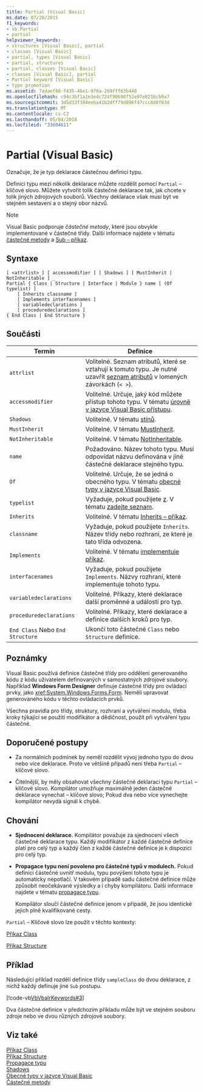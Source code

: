```yaml
---
title: Partial (Visual Basic)
ms.date: 07/20/2015
f1_keywords:
- vb.Partial
- partial
helpviewer_keywords:
- structures [Visual Basic], partial
- classes [Visual Basic]
- partial, types [Visual Basic]
- partial, structures
- partial, classes [Visual Basic]
- classes [Visual Basic], partial
- Partial keyword [Visual Basic]
- type promotion
ms.assetid: 7adaef80-f435-46e1-970a-269fff63b448
ms.openlocfilehash: c94c3bf1a1e3e4c724f90690f52e97e8216cb9a7
ms.sourcegitcommit: 3d5d33f384eeba41b2dff79d096f47ccc8d8f03d
ms.translationtype: MT
ms.contentlocale: cs-CZ
ms.lasthandoff: 05/04/2018
ms.locfileid: "33604611"
---
```

# <a name="partial-visual-basic"></a>Partial (Visual Basic)
Označuje, že je typ deklarace částečnou definici typu.  
  
 Definici typu mezi několik deklarace můžete rozdělit pomocí `Partial` – klíčové slovo. Můžete vytvořit tolik částečné deklarace tak, jak chcete v tolik jiných zdrojových souborů. Všechny deklarace však musí být ve stejném sestavení a o stejný obor názvů.  
  
> [!NOTE]
>  Visual Basic podporuje *částečné metody*, které jsou obvykle implementované v částečné třídy. Další informace najdete v tématu [částečné metody](../../../visual-basic/programming-guide/language-features/procedures/partial-methods.md) a [Sub – příkaz](../../../visual-basic/language-reference/statements/sub-statement.md).  
  
## <a name="syntax"></a>Syntaxe  
  
```  
[ <attrlist> ] [ accessmodifier ] [ Shadows ] [ MustInherit | NotInheritable ] _  
Partial { Class | Structure | Interface | Module } name [ (Of typelist) ]  
    [ Inherits classname ]  
    [ Implements interfacenames ]  
    [ variabledeclarations ]  
    [ proceduredeclarations ]  
{ End Class | End Structure }  
```  
  
## <a name="parts"></a>Součásti  
  
|Termín|Definice|  
|---|---|  
|`attrlist`|Volitelné. Seznam atributů, které se vztahují k tomuto typu. Je nutné uzavřít [seznam atributů](../../../visual-basic/language-reference/statements/attribute-list.md) v lomených závorkách (`< >`).|  
|`accessmodifier`|Volitelné. Určuje, jaký kód můžete přístup tohoto typu. V tématu [úrovně v jazyce Visual Basic přístupu](../../../visual-basic/programming-guide/language-features/declared-elements/access-levels.md).|  
|`Shadows`|Volitelné. V tématu [stínů](../../../visual-basic/language-reference/modifiers/shadows.md).|  
|`MustInherit`|Volitelné. V tématu [MustInherit](../../../visual-basic/language-reference/modifiers/mustinherit.md).|  
|`NotInheritable`|Volitelné. V tématu [NotInheritable](../../../visual-basic/language-reference/modifiers/notinheritable.md).|  
|`name`|Požadováno. Název tohoto typu. Musí odpovídat názvu definována v jiné částečné deklarace stejného typu.|  
|`Of`|Volitelné. Určuje, že se jedná o obecného typu. V tématu [obecné typy v jazyce Visual Basic](../../../visual-basic/programming-guide/language-features/data-types/generic-types.md).|  
|`typelist`|Vyžaduje, pokud použijete [z](../../../visual-basic/language-reference/statements/of-clause.md). V tématu [zadejte seznam](../../../visual-basic/language-reference/statements/type-list.md).|  
|`Inherits`|Volitelné. V tématu [Inherits – příkaz](../../../visual-basic/language-reference/statements/inherits-statement.md).|  
|`classname`|Vyžaduje, pokud použijete `Inherits`. Název třídy nebo rozhraní, ze které je tato třída odvozena.|  
|`Implements`|Volitelné. V tématu [implementuje příkaz](../../../visual-basic/language-reference/statements/implements-statement.md).|  
|`interfacenames`|Vyžaduje, pokud použijete `Implements`. Názvy rozhraní, které implementuje tohoto typu.|  
|`variabledeclarations`|Volitelné. Příkazy, které deklarace další proměnné a událostí pro typ.|  
|`proceduredeclarations`|Volitelné. Příkazy, které deklarace a definice dalších kroků pro typ.|  
|`End Class` Nebo `End Structure`|Ukončí toto částečné `Class` nebo `Structure` definice.|  
  
## <a name="remarks"></a>Poznámky  
 Visual Basic používá definice částečné třídy pro oddělení generovaného kódu z kódu uživatelem definovaných v samostatných zdrojové soubory. Například **Windows Form Designer** definuje částečné třídy pro ovládací prvky, jako <xref:System.Windows.Forms.Form>. Neměli upravovat generovaného kódu v těchto ovládacích prvků.  
  
 Všechna pravidla pro třídy, struktury, rozhraní a vytváření modulu, třeba kroky týkající se použití modifikátor a dědičnost, použít při vytváření typu částečné.  
  
## <a name="best-practices"></a>Doporučené postupy  
  
-   Za normálních podmínek by neměl rozdělit vývoj jednoho typu do dvou nebo více deklarace. Proto ve většině případů není třeba `Partial` – klíčové slovo.  
  
-   Čitelnější, by měly obsahovat všechny částečné deklaraci typu `Partial` – klíčové slovo. Kompilátor umožňuje maximálně jeden částečné deklarace vynechat – klíčové slovo; Pokud dva nebo více vynechejte kompilátor nevydá signál k chybě.  
  
## <a name="behavior"></a>Chování  
  
-   **Sjednocení deklarace.** Kompilátor považuje za sjednocení všech částečné deklarace typu. Každý modifikátor z každé částečné definice platí pro celý typ a každý člen z každé částečné definice je k dispozici pro celý typ.  
  
-   **Propagace typu není povoleno pro částečné typů v modulech.** Pokud definici částečné uvnitř modulu, typu povýšení tohoto typu je automaticky nepotlačí. V takovém případě sadu částečné definice může způsobit neočekávané výsledky a i chyby kompilátoru. Další informace najdete v tématu [propagace typu](../../../visual-basic/programming-guide/language-features/declared-elements/type-promotion.md).  
  
     Kompilátor sloučí částečné definice jenom v případě, že jsou identické jejich plně kvalifikované cesty.  
  
 `Partial` – Klíčové slovo lze použít v těchto kontexty:  
  
 [Příkaz Class](../../../visual-basic/language-reference/statements/class-statement.md)  
  
 [Příkaz Structure](../../../visual-basic/language-reference/statements/structure-statement.md)  
  
## <a name="example"></a>Příklad  
 Následující příklad rozdělí definice třídy `sampleClass` do dvou deklarace, z nichž každý definuje jiné `Sub` postupu.  
  
 [!code-vb[VbVbalrKeywords#3](../../../visual-basic/language-reference/codesnippet/VisualBasic/partial_1.vb)]  
  
 Dva částečné definice v předchozím příkladu může být ve stejném souboru zdroje nebo ve dvou různých zdrojové soubory.  
  
## <a name="see-also"></a>Viz také  
 [Příkaz Class](../../../visual-basic/language-reference/statements/class-statement.md)  
 [Příkaz Structure](../../../visual-basic/language-reference/statements/structure-statement.md)  
 [Propagace typu](../../../visual-basic/programming-guide/language-features/declared-elements/type-promotion.md)  
 [Shadows](../../../visual-basic/language-reference/modifiers/shadows.md)  
 [Obecné typy v jazyce Visual Basic](../../../visual-basic/programming-guide/language-features/data-types/generic-types.md)  
 [Částečné metody](../../../visual-basic/programming-guide/language-features/procedures/partial-methods.md)
